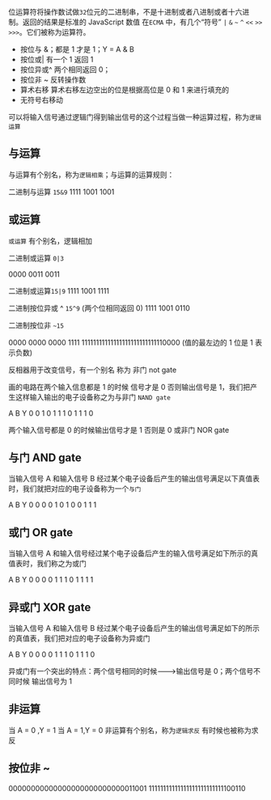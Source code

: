 位运算符将操作数试做`32`位元的二进制串，不是十进制或者八进制或者十六进制。返回的结果是标准的 JavaScript 数值
在`ECMA` 中，有几个“符号” `|` `&` `~` `^` `<<` `>>` `>>>`。它们被称为运算符。

- 按位与 &；都是 1 才是 1；Y = A & B
- 按位或| 有一个 1 返回 1
- 按位异或^ 两个相同返回 0；
- 按位非 ~ 反转操作数
- 算术右移 算术右移左边空出的位是根据高位是 0 和 1 来进行填充的
- 无符号右移动

可以将输入信号通过逻辑门得到输出信号的这个过程当做一种运算过程，称为`逻辑运算`

## 与运算

与运算有个别名，称为`逻辑相乘`；与运算的运算规则：

二进制与运算 `15&9`
1111
1001
1001

## 或运算

`或运算` 有个别名，逻辑相加

二进制或运算 `0|3`

0000
0011
0011

二进制或运算`15|9`
1111
1001
1111

二进制按位异或 ^ `15^9` (两个位相同返回 0)
1111
1001
0110

二进制按位非 `~15`

0000 0000 0000 1111
11111111111111111111111111110000 (值的最左边的 1 位是 1 表示负数)

反相器用于改变信号，有一个别名 称为 非门 not gate

画的电路在两个输入信息都是 1 的时候 信号才是 0 否则输出信号是 1，我们把产生这样输入输出的电子设备称之为与非门 `NAND gate`

A B Y
0 0 1
0 1 1
1 0 1
1 1 0

两个输入信号都是 0 的时候输出信号才是 1 否则是 0 或非门 NOR gate

## 与门 AND gate

当输入信号 A 和输入信号 B 经过某个电子设备后产生的输出信号满足以下真值表时，我们就把对应的电子设备称为一个`与门`

A B Y
0 0 0
0 1 0
1 0 0
1 1 1

## 或门 OR gate

当输入信号 A 和输入信号经过某个电子设备后产生的输入信号满足如下所示的真值表时，我们称之为或门

A B Y
0 0 0
0 1 1
1 0 1
1 1 1

## 异或门 XOR gate

当输入信号 A 和输入信号 B 经过某个电子设备后产生的输出信号满足如下的所示的真值表，我们把对应的电子设备称为异或门

A B Y
0 0 0
0 1 1
1 0 1
1 1 0

异或门有一个突出的特点：两个信号相同的时候--->输出信号是 0；两个信号不同时候 输出信号为 1

## 非运算

当 A = 0 ,Y = 1
当 A = 1,Y = 0
非运算有个别名，称为`逻辑求反` 有时候也被称为求反

## 按位非 ~

00000000000000000000000000011001
11111111111111111111111111100110
